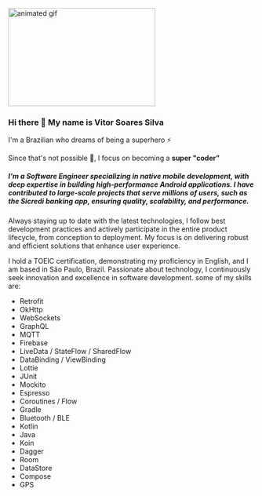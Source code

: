 
<img src="https://media.giphy.com/media/v1.Y2lkPTc5MGI3NjExNGZ2bnZ2ZnBoY2k0am5zanp5ODJ2Mzl2ZXNkbmU4dWg1NW13OWt4OCZlcD12MV9naWZzX3NlYXJjaCZjdD1n/CuuSHzuc0O166MRfjt/giphy.gif" alt="animated gif" width="300" height="200" />

### Hi there 👋 My name is Vitor Soares Silva
<p>I'm a Brazilian who dreams of being a superhero ⚡</p> <p>Since that's not possible 🤔, I focus on becoming a <b>super "coder"</b></p> <h5>I'm a Software Engineer specializing in native mobile development, with deep expertise in building high-performance Android applications. I have contributed to large-scale projects that serve millions of users, such as the Sicredi banking app, ensuring quality, scalability, and performance.</h5> <p>Always staying up to date with the latest technologies, I follow best development practices and actively participate in the entire product lifecycle, from conception to deployment. My focus is on delivering robust and efficient solutions that enhance user experience.</p> <p>I hold a TOEIC certification, demonstrating my proficiency in English, and I am based in São Paulo, Brazil. Passionate about technology, I continuously seek innovation and excellence in software development. 
some of my skills are: <br>
  
- Retrofit <br>  
- OkHttp  <br>
- WebSockets <br>
- GraphQL  <br>  
- MQTT  <br>
- Firebase<br>
- LiveData / StateFlow / SharedFlow
- DataBinding / ViewBinding
- Lottie
- JUnit
- Mockito
- Espresso
- Coroutines / Flow
- Gradle
- Bluetooth / BLE
- Kotlin <br>  
- Java <br>
- Koin<br>
- Dagger <br>  
- Room <br>
- DataStore <br>
- Compose
- GPS

<!--
**vdevtor/vdevtor** is a ✨ _special_ ✨ repository because its `README.md` (this file) appears on your GitHub profile.

Here are some ideas to get you started:

- 🔭 I’m currently working on ...
- 🌱 I’m currently learning ...
- 👯 I’m looking to collaborate on ...
- 🤔 I’m looking for help with ...
- 💬 Ask me about ...
- 📫 How to reach me: ...
- 😄 Pronouns: ...
- ⚡ Fun fact: ...
-->
